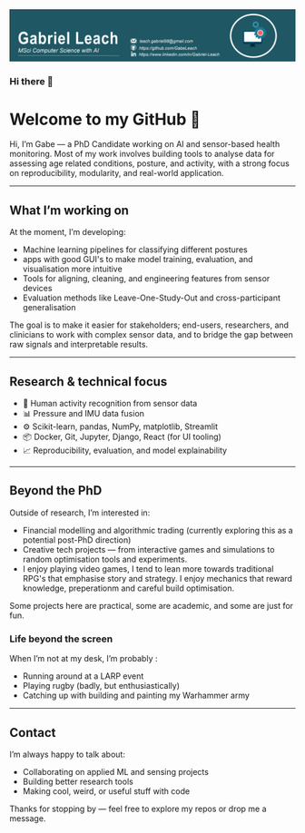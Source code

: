 <img src="https://raw.githubusercontent.com/GabeLeach/GabeLeach/master/BANNER.png" alt="banner">


### Hi there 👋
# Welcome to my GitHub 👋

Hi, I’m Gabe — a PhD Candidate working on AI and sensor-based health monitoring. Most of my work involves building tools to analyse data for assessing age related conditions, posture, and activity, with a strong focus on reproducibility, modularity, and real-world application.

---

## What I’m working on

At the moment, I’m developing:

- Machine learning pipelines for classifying different postures
- apps with good GUI's to make model training, evaluation, and visualisation more intuitive
- Tools for aligning, cleaning, and engineering features from sensor devices
- Evaluation methods like Leave-One-Study-Out and cross-participant generalisation

The goal is to make it easier for stakeholders; end-users, researchers, and clinicians to work with complex sensor data, and to bridge the gap between raw signals and interpretable results.

---

## Research & technical focus

- 🧠 Human activity recognition from sensor data
- 📊 Pressure and IMU data fusion
- ⚙️ Scikit-learn, pandas, NumPy, matplotlib, Streamlit
- 📦 Docker, Git, Jupyter, Django, React (for UI tooling)
- 📈 Reproducibility, evaluation, and model explainability

---

## Beyond the PhD

Outside of research, I’m interested in:
- Financial modelling and algorithmic trading (currently exploring this as a potential post-PhD direction)
- Creative tech projects — from interactive games and simulations to random optimisation tools and experiments.
- I enjoy playing video games, I tend to lean more towards traditional RPG's that emphasise story and strategy. I enjoy mechanics that reward knowledge, preperationm and careful build optimisation. 

Some projects here are practical, some are academic, and some are just for fun.

### Life beyond the screen
When I’m not at my desk, I’m probably :
- Running around at a LARP event
- Playing rugby (badly, but enthusiastically)
- Catching up with building and painting my Warhammer army
  
---

## Contact

I’m always happy to talk about:
- Collaborating on applied ML and sensing projects
- Building better research tools
- Making cool, weird, or useful stuff with code

Thanks for stopping by — feel free to explore my repos or drop me a message.

<!-- ![Spotify recently played](https://spotify-recently-played-readme.vercel.app/api?user=labegeach&width=600) -->



